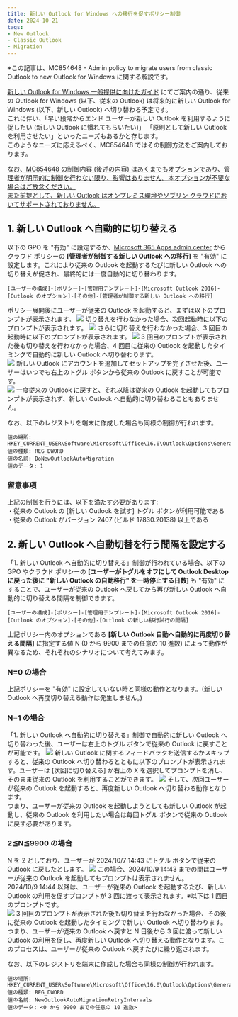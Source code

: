 ```yaml
---
title: 新しい Outlook for Windows への移行を促すポリシー制御
date: 2024-10-21
tags: 
- New Outlook
- Classic Outlook
- Migration
---
```


※この記事は、MC854648 - Admin policy to migrate users from classic Outlook to new Outlook for Windows に関する解説です。  

[新しい Outlook for Windows 一般提供に向けたガイド](https://jpmessaging.github.io/blog/new-outlook-for-windows-a-guide-to-product-availability/) にてご案内の通り、従来の Outlook for Windows (以下、従来の Outlook) は将来的に新しい Outlook for Windows (以下、新しい Outlook) へ切り替わる予定です。  
これに伴い、「早い段階からエンド ユーザーが新しい Outlook を利用するように促したい (新しい Outlook に慣れてもらいたい)」 「原則として新しい Outlook を利用させたい」といったニーズもあるかと存じます。  
このようなニーズに応えるべく、MC854648 ではその制御方法をご案内しております。  

<u>なお、MC854648 の制御内容 (後述の内容) はあくまでもオプションであり、管理者が明示的に制御を行わない限り、影響はありません。本オプションが不要な場合はご放念ください。  
また前提として、新しい Outlook はオンプレミス環境やソブリン クラウドにおいてサポートされておりません。</u>

## 1. 新しい Outlook へ自動的に切り替える
以下の GPO を "有効" に設定するか、[Microsoft 365 Apps admin center](https://config.office.com/) からクラウド ポリシーの **[管理者が制御する新しい Outlook への移行]** を "有効" に設定します。これにより従来の Outlook を起動するたびに新しい Outlook への切り替えが促され、最終的には一度自動的に切り替わります。  
```
[ユーザーの構成]-[ポリシー]-[管理用テンプレート]-[Microsoft Outlook 2016]-[Outlook のオプション]-[その他]-[管理者が制御する新しい Outlook への移行]
```
ポリシー展開後にユーザーが従来の Outlook を起動すると、まずは以下のプロンプトが表示されます。
![](image-3.png)
切り替えを行わなかった場合、次回起動時に以下のプロンプトが表示されます。
![](image-4.png)
さらに切り替えを行わなかった場合、3 回目の起動時に以下のプロンプトが表示されます。
![](image-5.png)
3 回目のプロンプトが表示された後も切り替えを行わなかった場合、4 回目に従来の Outlook を起動したタイミングで自動的に新しい Outlook へ切り替わります。  
![](image-6.png)
新しい Outlook にアカウントを追加してセットアップを完了させた後、ユーザーはいつでも右上のトグル ボタンから従来の Outlook に戻すことが可能です。  
![](image-7.png)
一度従来の Outlook に戻すと、それ以降は従来の Outlook を起動してもプロンプトが表示されず、新しい Outlook へ自動的に切り替わることもありません。

なお、以下のレジストリを端末に作成した場合も同様の制御が行われます。
```
値の場所: HKEY_CURRENT_USER\Software\Microsoft\Office\16.0\Outlook\Options\General
値の種類: REG_DWORD
値の名前: DoNewOutlookAutoMigration
値のデータ: 1
```

### 留意事項
上記の制御を行うには、以下を満たす必要があります:  
・従来の Outlook の [新しい Outlook を試す] トグル ボタンが利用可能である  
・従来の Outlook がバージョン 2407 (ビルド 17830.20138) 以上である

## 2. 新しい Outlook へ自動切替を行う間隔を設定する
「1. 新しい Outlook へ自動的に切り替える」制御が行われている場合、以下の GPO やクラウド ポリシーの **[ユーザーがトグルをオフにして Outlook Desktop に戻った後に "新しい Outlook の自動移行" を一時停止する日数]** も "有効" にすることで、ユーザーが従来の Outlook へ戻してから再び新しい Outlook へ自動的に切り替える間隔を制御できます。
```
[ユーザーの構成]-[ポリシー]-[管理用テンプレート]-[Microsoft Outlook 2016]-[Outlook のオプション]-[その他]-[Outlook の新しい移行試行の間隔]
```
上記ポリシー内のオプションである **[新しい Outlook 自動へ自動的に再度切り替える間隔]** に指定する値 N (0 から 9900 までの任意の 10 進数) によって動作が異なるため、それぞれのシナリオについて考えてみます。  

### N=0 の場合
上記ポリシーを "有効" に設定していない時と同様の動作となります。(新しい Outlook へ再度切り替える動作は発生しません。)

### N=1 の場合
「1. 新しい Outlook へ自動的に切り替える」制御で自動的に新しい Outlook へ切り替わった後、ユーザーは右上のトグル ボタンで従来の Outlook に戻すことが可能です。
![](image-10.png)
新しい Outlook に関するフィードバックを送信するかスキップすると、従来の Outlook へ切り替わるとともに以下のプロンプトが表示されます。ユーザーは [次回に切り替える] か右上の X を選択してプロンプトを消し、そのまま従来の Outlook を利用することができます。
![](image-11.png)
そして、次回ユーザーが従来の Outlook を起動すると、再度新しい Outlook へ切り替わる動作となります。  
つまり、ユーザーが従来の Outlook を起動しようとしても新しい Outlook が起動し、従来の Outlook を利用したい場合は毎回トグル ボタンで従来の Outlook に戻す必要があります。

### 2≦N≦9900 の場合
N を 2 としており、ユーザーが 2024/10/7 14:43 にトグル ボタンで従来の Outlook に戻したとします。
![](image-14.png)
この場合、2024/10/9 14:43 までの間はユーザーが従来の Outlook を起動してもプロンプトは表示されません。  
 2024/10/9 14:44 以降は、ユーザーが従来の Outlook を起動するたび、新しい Outlook の利用を促すプロンプトが 3 回に渡って表示されます。※以下は 1 回目のプロンプトです。  
![](image-15.png)
3 回目のプロンプトが表示された後も切り替えを行わなかった場合、その後に従来の Outlook を起動したタイミングで新しい Outlook へ切り替わります。  
つまり、ユーザーが従来の Outlook へ戻すと N 日後から 3 回に渡って新しい Outlook の利用を促し、再度新しい Outlook へ切り替える動作となります。このプロセスは、ユーザーが従来の Outlook へ戻すたびに繰り返されます。

 なお、以下のレジストリを端末に作成した場合も同様の制御が行われます。
```
値の場所: HKEY_CURRENT_USER\Software\Microsoft\Office\16.0\Outlook\Options\General
値の種類: REG_DWORD
値の名前: NewOutlookAutoMigrationRetryIntervals
値のデータ: <0 から 9900 までの任意の 10 進数>
```